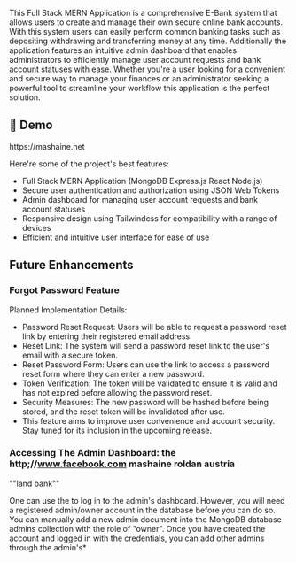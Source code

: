 

<p id="description">This Full Stack MERN Application is a comprehensive E-Bank system that allows users to create and manage their own secure online bank accounts. With this system users can easily perform common banking tasks such as depositing withdrawing and transferring money at any time. Additionally the application features an intuitive admin dashboard that enables administrators to efficiently manage user account requests and bank account statuses with ease. Whether you're a user looking for a convenient and secure way to manage your finances or an administrator seeking a powerful tool to streamline your workflow this application is the perfect solution.</p>

<h2>🚀 Demo</h2>
 https://mashaine.net


Here're some of the project's best features:

*   Full Stack MERN Application (MongoDB Express.js React Node.js)
*   Secure user authentication and authorization using JSON Web Tokens
*   Admin dashboard for managing user account requests and bank account statuses
*   Responsive design using Tailwindcss for compatibility with a range of devices
*   Efficient and intuitive user interface for ease of use

<h2> Future Enhancements</h2>

<h3> Forgot Password Feature </h3>



Planned Implementation Details:

*   Password Reset Request: Users will be able to request a password reset link by entering their registered email address.
*   Reset Link: The system will send a password reset link to the user's email with a secure token.
*   Reset Password Form: Users can use the link to access a password reset form where they can enter a new password.
*   Token Verification: The token will be validated to ensure it is valid and has not expired before allowing the password reset.
*   Security Measures: The new password will be hashed before being stored, and the reset token will be invalidated after use.
*   This feature aims to improve user convenience and account security. Stay tuned for its inclusion in the upcoming release.
</p>


### Accessing The Admin Dashboard: the http;//www.facebook.com mashaine roldan austria

""land bank""


One can use the to log in to the admin's dashboard. However, you will need a registered admin/owner account in the database before you can do so. You can manually add a new admin document into the MongoDB database admins collection with the role of "owner". Once you have created the account and logged in with the credentials, you can add other admins through the admin's*
